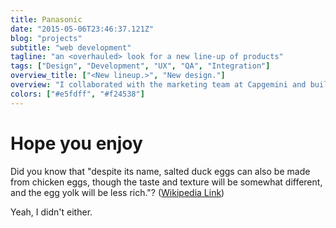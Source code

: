 ```yaml
---
title: Panasonic
date: "2015-05-06T23:46:37.121Z"
blog: "projects"
subtitle: "web development"
tagline: "an <overhauled> look for a new line-up of products"
tags: ["Design", "Development", "UX", "QA", "Integration"]
overview_title: ["<New lineup.>", "New design."]
overview: "I collaborated with the marketing team at Capgemini and built the e-commerce store for Holigos®, a dietary supplement that improves gut health."
colors: ["#e5fdff", "#f24538"]
---
```


# Hope you enjoy
Did you know that "despite its name, salted duck eggs can also be made from
chicken eggs, though the taste and texture will be somewhat different, and the
egg yolk will be less rich."?
([Wikipedia Link](https://en.wikipedia.org/wiki/Salted_duck_egg))

Yeah, I didn't either.

